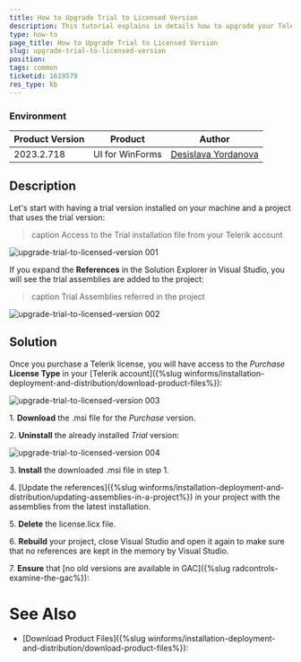 ```yaml
---
title: How to Upgrade Trial to Licensed Version
description: This tutorial explains in details how to upgrade your Telerik trial to a licensed version.
type: how-to
page_title: How to Upgrade Trial to Licensed Version
slug: upgrade-trial-to-licensed-version
position: 
tags: common
ticketid: 1619579
res_type: kb
---
```


### Environment
 
|Product Version|Product|Author|
|----|----|----|
|2023.2.718|UI for WinForms|[Desislava Yordanova](https://www.telerik.com/blogs/author/desislava-yordanova)|
 
## Description


Let's start with having a trial version installed on your machine and a project that uses the trial version:

>caption Access to the Trial installation file from your Telerik account

![upgrade-trial-to-licensed-version 001](images/upgrade-trial-to-licensed-version001.png)

If you expand the **References** in the Solution Explorer in Visual Studio, you will see the trial assemblies are added to the project:

>caption Trial Assemblies referred in the project

![upgrade-trial-to-licensed-version 002](images/upgrade-trial-to-licensed-version002.png)

## Solution

Once you purchase a Telerik license, you will have access to the *Purchase* **License Type** in your [Telerik account]({%slug winforms/installation-deployment-and-distribution/download-product-files%}):

![upgrade-trial-to-licensed-version 003](images/upgrade-trial-to-licensed-version003.png)

1\. **Download** the .msi file for the *Purchase* version.

2\. **Uninstall** the already installed *Trial* version:

![upgrade-trial-to-licensed-version 004](images/upgrade-trial-to-licensed-version004.png)

3\. **Install** the downloaded .msi file in step 1.

4\. [Update the references]({%slug winforms/installation-deployment-and-distribution/updating-assemblies-in-a-project%}) in your project with the assemblies from the latest installation.

5\. **Delete** the license.licx file. 

6\. **Rebuild** your project, close Visual Studio and open it again to make sure that no references are kept in the memory by Visual Studio. 

7\. **Ensure** that [no old versions are available in GAC]({%slug radcontrols-examine-the-gac%}): 

# See Also

* [Download Product Files]({%slug winforms/installation-deployment-and-distribution/download-product-files%}):


